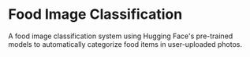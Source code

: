 # Food Image Classification
A food image classification system using Hugging Face's pre-trained models to automatically categorize food items in user-uploaded photos.
